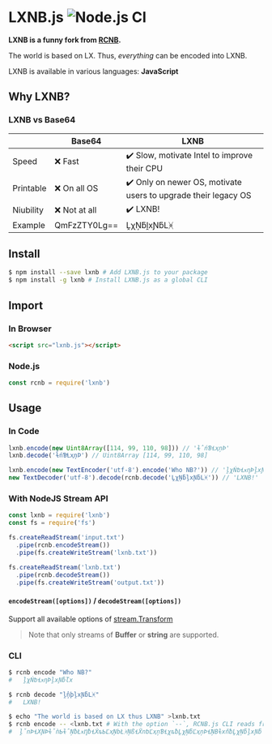 # LXNB.js ![Node.js CI](https://github.com/TheSnowfield/LXNB.js/workflows/build/badge.svg)

**LXNB is a funny fork from [RCNB](https://github.com/rcnbapp/RCNB.js).**

The world is based on LX. Thus, *everything* can be encoded into LXNB.

LXNB is available in various languages: **JavaScript**

## Why LXNB?

### LXNB vs Base64

|           | Base64       | LXNB                                                          |
|-----------|--------------|---------------------------------------------------------------|
| Speed     | ❌ Fast       | ✔️ Slow, motivate Intel to improve their CPU                   |
| Printable | ❌ On all OS  | ✔️ Only on newer OS, motivate users to upgrade their legacy OS |
| Niubility | ❌ Not at all | ✔️ LXNB!                                                     |
| Example   | QmFzZTY0Lg== | ḼχŅƃḽxƝƃLᚸ                                                   |

## Install

```bash
$ npm install --save lxnb # Add LXNB.js to your package
$ npm install -g lxnb # Install LXNB.js as a global CLI
```

## Import

### In Browser

```html
<script src="lxnb.js"></script>
```

### Node.js

```javascript
const rcnb = require('lxnb')
```

## Usage

### In Code

```javascript
lxnb.encode(new Uint8Array([114, 99, 110, 98])) // 'ɫ̂ńƁꞭҳņÞ'
lxnb.decode('ɫ̂ńƁꞭҳņÞ') // Uint8Array [114, 99, 110, 98]

lxnb.encode(new TextEncoder('utf-8').encode('Who NB?')) // 'ḽχŃƅꞭӿƞÞḽxƝƃľx'
new TextDecoder('utf-8').decode(rcnb.decode('ḼχŅƃḽxƝƃLᚸ')) // 'LXNB!'
```

### With NodeJS Stream API
```js
const lxnb = require('lxnb')
const fs = require('fs')

fs.createReadStream('input.txt')
  .pipe(rcnb.encodeStream())
  .pipe(fs.createWriteStream('lxnb.txt'))

fs.createReadStream('lxnb.txt')
  .pipe(rcnb.decodeStream())
  .pipe(fs.createWriteStream('output.txt'))
```

#### `encodeStream([options])` / `decodeStream([options])`
Support all available options of [stream.Transform](https://nodejs.org/api/stream.html#stream_class_stream_transform)

> Note that only streams of **Buffer** or **string** are supported.

### CLI

```bash
$ rcnb encode "Who NB?"
#   ḽχŃƅꞭӿƞÞḽxƝƃľx

$ rcnb decode "ḽ̂ņþḽxƝƃLᚸ"
#   LXNB!

$ echo "The world is based on LX thus LXNB" >lxnb.txt
$ rcnb encode -- <lxnb.txt # With the option `--`, RCNB.js CLI reads from stdin.
#  ḽ̌nÞꞭXƝÞɫ̌ǹƄɫ̂ŅƀŁӿȠƀꞭẊȵƄĽҳŅbŁᚸŅßꞭẌnƅĽҳņƁꞭχȵƀḼχŅƃĽҳņÞꞭ̂ŅBɫxňƀḼχŅƃḽxƝƃ
```
